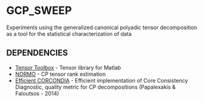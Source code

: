 # GCP_SWEEP
Experiments using the generalized canonical polyadic tensor decomposition as a tool for the statistical characterization of data

## DEPENDENCIES
- [Tensor Toolbox](https://tensortoolbox.org/) - Tensor library for Matlab
- [NORMO](https://github.com/ssfernandes/NORMO) - CP tensor rank estimation
- [Efficient CORCONDIA](https://www.cs.ucr.edu/~epapalex/code.html) - Efficient implementation of Core Consistency Diagnostic, quality metric for CP decompositions (Papalexakis & Faloutsos - 2014) 

